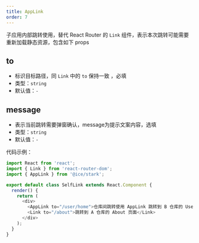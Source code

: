 ```yaml
---
title: AppLink
order: 7
---
```


子应用内部跳转使用，替代 React Router 的 `Link` 组件，表示本次跳转可能需要重新加载静态资源，包含如下 props

## to

- 标识目标路径，同 `Link` 中的 `to` 保持一致 ，必填
- 类型：`string`
- 默认值：`-`

## message

- 表示当前跳转需要弹窗确认，message为提示文案内容，选填
- 类型：`string`
- 默认值：`-`

代码示例：

```js
import React from 'react';
import { Link } from 'react-router-dom';
import { AppLink } from '@ice/stark';

export default class SelfLink extends React.Component {
  render() {
    return (
      <div>
        <AppLink to="/user/home">仓库间跳转使用 AppLink 跳转到 B 仓库的 UserHome 页面</AppLink>
        <Link to="/about">跳转到 A 仓库的 About 页面</Link>
      </div>
    );
  }
}
```
